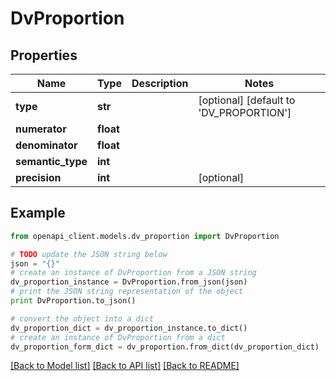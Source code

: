 # DvProportion


## Properties

Name | Type | Description | Notes
------------ | ------------- | ------------- | -------------
**type** | **str** |  | [optional] [default to 'DV_PROPORTION']
**numerator** | **float** |  | 
**denominator** | **float** |  | 
**semantic_type** | **int** |  | 
**precision** | **int** |  | [optional] 

## Example

```python
from openapi_client.models.dv_proportion import DvProportion

# TODO update the JSON string below
json = "{}"
# create an instance of DvProportion from a JSON string
dv_proportion_instance = DvProportion.from_json(json)
# print the JSON string representation of the object
print DvProportion.to_json()

# convert the object into a dict
dv_proportion_dict = dv_proportion_instance.to_dict()
# create an instance of DvProportion from a dict
dv_proportion_form_dict = dv_proportion.from_dict(dv_proportion_dict)
```
[[Back to Model list]](../README.md#documentation-for-models) [[Back to API list]](../README.md#documentation-for-api-endpoints) [[Back to README]](../README.md)


